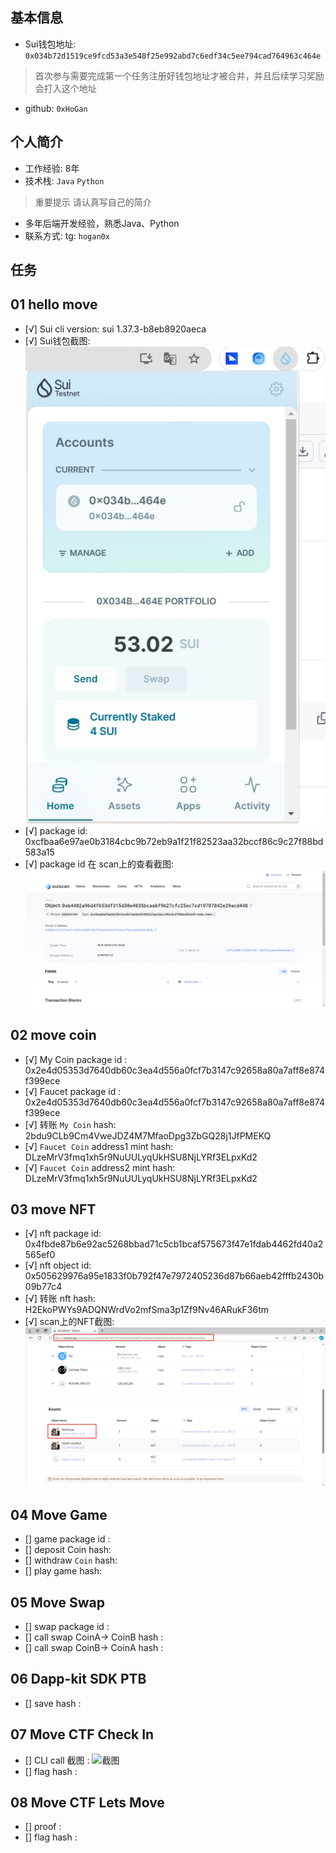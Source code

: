 ## 基本信息
- Sui钱包地址: `0x034b72d1519ce9fcd53a3e548f25e992abd7c6edf34c5ee794cad764963c464e`
> 首次参与需要完成第一个任务注册好钱包地址才被合并，并且后续学习奖励会打入这个地址
- github: `0xHoGan`

## 个人简介
- 工作经验: 8年
- 技术栈: `Java` `Python`
> 重要提示 请认真写自己的简介
- 多年后端开发经验，熟悉Java、Python
- 联系方式: tg: `hogan0x`

## 任务

##   01 hello move  
- [√] Sui cli version: sui 1.37.3-b8eb8920aeca
- [√] Sui钱包截图: ![Sui钱包截图](./co-learn-2411/images/task1/SuiWallet.png)
- [√] package id: 0xcfbaa6e97ae0b3184cbc9b72eb9a1f21f82523aa32bccf86c9c27f88bd583a15
- [√] package id 在 scan上的查看截图:![Scan截图](./co-learn-2411/images/task1/suiscan.png)

##   02 move coin
- [√] My Coin package id : 0x2e4d05353d7640db60c3ea4d556a0fcf7b3147c92658a80a7aff8e874f399ece
- [√] Faucet package id : 0x2e4d05353d7640db60c3ea4d556a0fcf7b3147c92658a80a7aff8e874f399ece
- [√] 转账 `My Coin` hash: 2bdu9CLb9Cm4VweJDZ4M7MfaoDpg3ZbGQ28j1JfPMEKQ
- [√] `Faucet Coin` address1 mint hash: DLzeMrV3fmq1xh5r9NuUULyqUkHSU8NjLYRf3ELpxKd2
- [√] `Faucet Coin` address2 mint hash: DLzeMrV3fmq1xh5r9NuUULyqUkHSU8NjLYRf3ELpxKd2

##   03 move NFT
- [√] nft package id: 0x4fbde87b6e92ac5268bbad71c5cb1bcaf575673f47e1fdab4462fd40a2565ef0
- [√] nft object id: 0x505629976a95e1833f0b792f47e7972405236d87b66aeb42fffb2430b09b77c4
- [√] 转账 nft  hash: H2EkoPWYs9ADQNWrdVo2mfSma3p1Zf9Nv46ARukF36tm
- [√] scan上的NFT截图:![Scan截图](./co-learn-2411/images/task3/task3-SuiScan转给自己.png) 
##   04 Move Game
- [] game package id : 
- [] deposit Coin hash:
- [] withdraw `Coin` hash:
- [] play game hash:

##   05 Move Swap
- [] swap package id :
- [] call swap CoinA-> CoinB  hash :
- [] call swap CoinB-> CoinA  hash :

##   06 Dapp-kit SDK PTB
- [] save hash :

##   07 Move CTF Check In
- [] CLI call 截图 : ![截图](./images/你的图片地址)
- [] flag hash :

##   08 Move CTF Lets Move
- [] proof : 
- [] flag hash :
